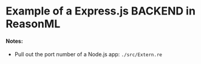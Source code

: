 # Example of a Express.js BACKEND in ReasonML

#### Notes:
- Pull out the port number of a Node.js app: `./src/Extern.re`
